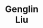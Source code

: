 ---
layout: page
title: Genglin<br>Liu
description: CS MS student
img: assets/img/students/genglin.jpeg
importance: 6
category: "students"
redirect: https://genglinliu.github.io/
---